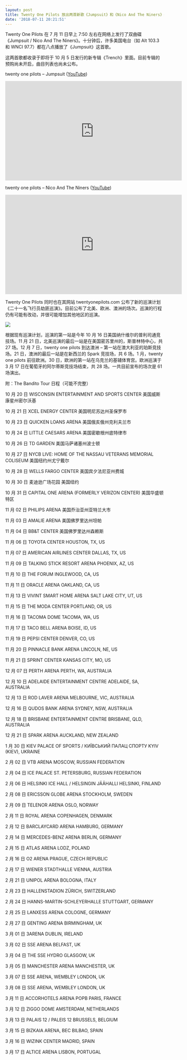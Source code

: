 ```yaml
---
layout: post
title: Twenty One Pilots 放出两首新歌《Jumpsuit》和《Nico And The Niners》并公布新的专辑和巡演计划
date: '2018-07-11 20:21:51'
---
```



Twenty One Pilots 在 7 月 11 日早上 7:50 左右在网络上发行了双曲碟《Jumpsuit / Nico And The Niners》。十分钟后，许多美国电台（如 Alt 103.3 和 WNCI 97.7）都在八点播放了《Jumpsuit》这首歌。

这两首歌都收录于即将于 10 月 5 日发行的新专辑《Trench》里面。目前专辑的预购尚未开启，曲目列表也尚未公布。

twenty one pilots – Jumpsuit ([YouTube](https://www.youtube.com/watch?v=UOUBW8bkjQ4&t=79s))

<iframe width="560" height="315" src="https://www.youtube.com/embed/UOUBW8bkjQ4" frameborder="0" allow="accelerometer; autoplay; encrypted-media; gyroscope; picture-in-picture" allowfullscreen></iframe>

twenty one pilots – Nico And The Niners ([YouTube](https://www.youtube.com/watch?v=8M2gWRMj0Y4))

<iframe width="560" height="315" src="https://www.youtube.com/embed/8M2gWRMj0Y4" frameborder="0" allow="accelerometer; autoplay; encrypted-media; gyroscope; picture-in-picture" allowfullscreen></iframe>

Twenty One Pilots 同时也在其网站 twentyonepilots.com 公布了新的巡演计划《二十一名飞行员劫匪巡演》。目前公布了北美、欧洲、澳洲的场次。巡演的行程仍有可能有改动，并很可能增加其他地区的巡演。

![](https://res.cloudinary.com/du5vcylqh/image/upload/v1552481315/metapilots.cn/the-bandito-tour-banner.png)

根据现有巡演计划，巡演的第一站是今年 10 月 16 日美国纳什维尔的普利司通竞技场。11 月 21 日，北美巡演的最后一站是在美国密苏里州的，斯普林特中心，共 27 场。12 月 7 日，twenty one pilots 到达澳洲 – 第一站在澳大利亚的珀斯竞技场。21 日，澳洲的最后一站是在新西兰的 Spark 竞技场，共 6 场。1 月，twenty one pilots 前往欧洲。30 日，欧洲的第一站在乌克兰的基辅体育宫。欧洲巡演于 3 月 17 日在葡萄牙的阿尔蒂斯竞技场结束，共 28 场。一共目前宣布的场次是 61 场演出。

附：The Bandito Tour 日程（可能不完整）

10 月 20 日 WISCONSIN ENTERTAINMENT AND SPORTS CENTER 美国威斯康星州密尔沃基

10 月 21 日 XCEL ENERGY CENTER 美国明尼苏达州圣保罗市

10 月 23 日 QUICKEN LOANS ARENA 美国俄亥俄州克利夫兰市

10 月 24 日 LITTLE CAESARS ARENA 美国密歇根州底特律市

10 月 26 日 TD GARDEN 美国马萨诸塞州波士顿

10 月 27 日 NYCB LIVE: HOME OF THE NASSAU VETERANS MEMORIAL COLISEUM 美国纽约州尤宁戴尔

10 月 28 日 WELLS FARGO CENTER 美国宾夕法尼亚州费城

10 月 30 日 麦迪逊广场花园 美国纽约

10 月 31 日 CAPITAL ONE ARENA (FORMERLY VERIZON CENTER) 美国华盛顿特区

11 月 02 日 PHILIPS ARENA 美国乔治亚州亚特兰大市

11 月 03 日 AMALIE ARENA 美国佛罗里达州坦帕

11 月 04 日 BB&T CENTER 美国佛罗里达州森赖斯

11 月 06 日 TOYOTA CENTER HOUSTON, TX, US

11 月 07 日 AMERICAN AIRLINES CENTER DALLAS, TX, US

11 月 09 日 TALKING STICK RESORT ARENA PHOENIX, AZ, US

11 月 10 日 THE FORUM INGLEWOOD, CA, US

11 月 11 日 ORACLE ARENA OAKLAND, CA, US

11 月 13 日 VIVINT SMART HOME ARENA SALT LAKE CITY, UT, US

11 月 15 日 THE MODA CENTER PORTLAND, OR, US

11 月 16 日 TACOMA DOME TACOMA, WA, US

11 月 17 日 TACO BELL ARENA BOISE, ID, US

11 月 19 日 PEPSI CENTER DENVER, CO, US

11 月 20 日 PINNACLE BANK ARENA LINCOLN, NE, US

11 月 21 日 SPRINT CENTER KANSAS CITY, MO, US

12 月 07 日 PERTH ARENA PERTH, WA, AUSTRALIA

12 月 10 日 ADELAIDE ENTERTAINMENT CENTRE ADELAIDE, SA, AUSTRALIA

12 月 13 日 ROD LAVER ARENA MELBOURNE, VIC, AUSTRALIA

12 月 16 日 QUDOS BANK ARENA SYDNEY, NSW, AUSTRALIA

12 月 18 日 BRISBANE ENTERTAINMENT CENTRE BRISBANE, QLD, AUSTRALIA

12 月 21 日 SPARK ARENA AUCKLAND, NEW ZEALAND

1 月 30 日 KIEV PALACE OF SPORTS / КИЇВСЬКИЙ ПАЛАЦ СПОРТУ KYIV (KIEV), UKRAINE

2 月 02 日 VTB ARENA MOSCOW, RUSSIAN FEDERATION

2 月 04 日 ICE PALACE ST. PETERSBURG, RUSSIAN FEDERATION

2 月 06 日 HELSINKI ICE HALL / HELSINGIN JÄÄHALLI HELSINKI, FINLAND

2 月 08 日 ERICSSON GLOBE ARENA STOCKHOLM, SWEDEN

2 月 09 日 TELENOR ARENA OSLO, NORWAY

2 月 11 日 ROYAL ARENA COPENHAGEN, DENMARK

2 月 12 日 BARCLAYCARD ARENA HAMBURG, GERMANY

2 月 14 日 MERCEDES-BENZ ARENA BERLIN, GERMANY

2 月 15 日 ATLAS ARENA LODZ, POLAND

2 月 16 日 O2 ARENA PRAGUE, CZECH REPUBLIC

2 月 17 日 WIENER STADTHALLE VIENNA, AUSTRIA

2 月 21 日 UNIPOL ARENA BOLOGNA, ITALY

2 月 23 日 HALLENSTADION ZÜRICH, SWITZERLAND

2 月 24 日 HANNS-MARTIN-SCHLEYERHALLE STUTTGART, GERMANY

2 月 25 日 LANXESS ARENA COLOGNE, GERMANY

2 月 27 日 GENTING ARENA BIRMINGHAM, UK

3 月 01 日 3ARENA DUBLIN, IRELAND

3 月 02 日 SSE ARENA BELFAST, UK

3 月 04 日 THE SSE HYDRO GLASGOW, UK

3 月 05 日 MANCHESTER ARENA MANCHESTER, UK

3 月 07 日 SSE ARENA, WEMBLEY LONDON, UK

3 月 08 日 SSE ARENA, WEMBLEY LONDON, UK

3 月 11 日 ACCORHOTELS ARENA POPB PARIS, FRANCE

3 月 12 日 ZIGGO DOME AMSTERDAM, NETHERLANDS

3 月 13 日 PALAIS 12 / PALEIS 12 BRUSSELS, BELGIUM

3 月 15 日 BIZKAIA ARENA, BEC BILBAO, SPAIN

3 月 16 日 WIZINK CENTER MADRID, SPAIN

3 月 17 日 ALTICE ARENA LISBON, PORTUGAL


